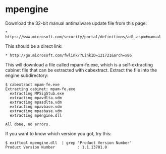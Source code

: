 # mpengine

Download the 32-bit manual antimalware update file from this page:

    * https://www.microsoft.com/security/portal/definitions/adl.aspx#manual

This should be a direct link:

    * http://go.microsoft.com/fwlink/?LinkID=121721&arch=x86

This will download a file called mpam-fe.exe, which is a self-extracting
cabinet file that can be extracted with cabextract. Extract the file into the
engine subdirectory:

```
$ cabextract mpam-fe.exe
Extracting cabinet: mpam-fe.exe
  extracting MPSigStub.exe
  extracting mpavdlta.vdm
  extracting mpasdlta.vdm
  extracting mpavbase.vdm
  extracting mpasbase.vdm
  extracting mpengine.dll

All done, no errors.
```

If you want to know which version you got, try this:

```
$ exiftool mpengine.dll  | grep 'Product Version Number'
Product Version Number          : 1.1.13701.0
```
